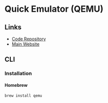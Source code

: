 # Quick Emulator (QEMU)

## Links

- [Code Repository](https://github.com/qemu/qemu)
- [Main Website](https://qemu.org/)

## CLI

### Installation

#### Homebrew

```sh
brew install qemu
```

